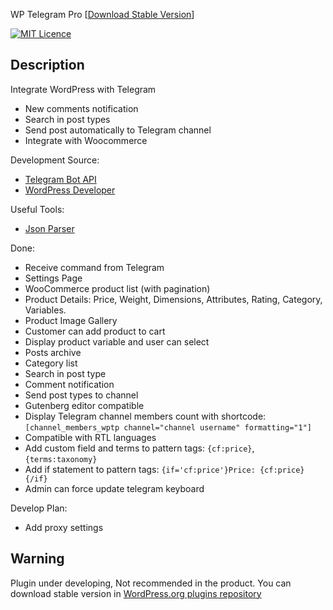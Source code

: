 WP Telegram Pro [[Download Stable Version](https://wordpress.org/plugins/wp-telegram-pro)]

[![MIT Licence](https://badges.frapsoft.com/os/mit/mit.svg)](https://opensource.org/licenses/mit-license.php)   

Description
-----------

Integrate WordPress with Telegram

- New comments notification
- Search in post types
- Send post automatically to Telegram channel
- Integrate with Woocommerce


Development Source:
- [Telegram Bot API](https://core.telegram.org/bots/api)
- [WordPress Developer](http://developer.wordpress.org) 

Useful Tools:
- [Json Parser](http://json.parser.online.fr/)

Done:
- Receive command from Telegram
- Settings Page
- WooCommerce product list (with pagination)
- Product Details: Price, Weight, Dimensions, Attributes, Rating, Category, Variables.
- Product Image Gallery
- Customer can add product to cart
- Display product variable and user can select
- Posts archive
- Category list
- Search in post type
- Comment notification
- Send post types to channel
- Gutenberg editor compatible
- Display Telegram channel members count with shortcode: `[channel_members_wptp channel="channel username" formatting="1"]`
- Compatible with RTL languages
- Add custom field and terms to pattern tags: `{cf:price}`, `{terms:taxonomy}`
- Add if statement to pattern tags: `{if='cf:price'}Price: {cf:price}{/if}`
- Admin can force update telegram keyboard


Develop Plan:
- Add proxy settings





Warning
-
Plugin under developing, Not recommended in the product. You can download stable version in [WordPress.org plugins repository](https://wordpress.org/plugins/wp-telegram-pro)